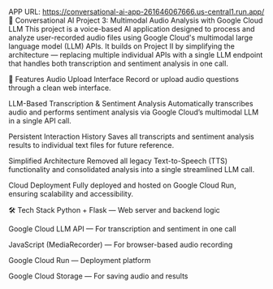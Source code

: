 APP URL: https://conversational-ai-app-261646067666.us-central1.run.app/  
📢 Conversational AI Project 3: Multimodal Audio Analysis with Google Cloud LLM
This project is a voice-based AI application designed to process and analyze user-recorded audio files using Google Cloud's multimodal large language model (LLM) APIs. It builds on Project II by simplifying the architecture — replacing multiple individual APIs with a single LLM endpoint that handles both transcription and sentiment analysis in one call.

🚀 Features
Audio Upload Interface
Record or upload audio questions through a clean web interface.

LLM-Based Transcription & Sentiment Analysis
Automatically transcribes audio and performs sentiment analysis via Google Cloud’s multimodal LLM in a single API call.

Persistent Interaction History
Saves all transcripts and sentiment analysis results to individual text files for future reference.

Simplified Architecture
Removed all legacy Text-to-Speech (TTS) functionality and consolidated analysis into a single streamlined LLM call.

Cloud Deployment
Fully deployed and hosted on Google Cloud Run, ensuring scalability and accessibility.

🛠 Tech Stack
Python + Flask — Web server and backend logic

Google Cloud LLM API — For transcription and sentiment in one call

JavaScript (MediaRecorder) — For browser-based audio recording

Google Cloud Run — Deployment platform

Google Cloud Storage — For saving audio and results

